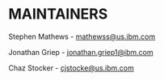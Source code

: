 # MAINTAINERS

Stephen Mathews - mathewss@us.ibm.com

Jonathan Griep - jonathan.griep1@ibm.com

Chaz Stocker - cjstocke@us.ibm.com
